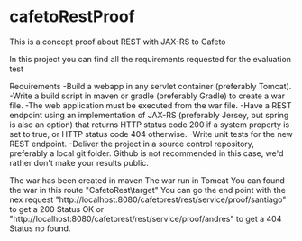 # cafetoRestProof
This is a concept proof about REST with JAX-RS to Cafeto 

In this project you can find all the requirements requested for the evaluation test

Requirements
-Build a webapp in any servlet container (preferably Tomcat).
-Write a build script in maven or gradle (preferably Gradle) to create a war file.
-The web application must be executed from the war file.
-Have a REST endpoint using an implementation of JAX-RS (preferably Jersey, but spring is also an option) that returns HTTP status code 200 if
a system property is set to true, or HTTP status code 404 otherwise.
-Write unit tests for the new REST endpoint.
-Deliver the project in a source control repository, preferably a local git folder. Github is not recommended in this case, we'd rather don't make your
results public.


The war has been created in maven
The war run in Tomcat
You can found the war in this route "CafetoRest\target"
You can go the end point with the nex request "http://localhost:8080/cafetorest/rest/service/proof/santiago" to get a 200 Status OK or "http://localhost:8080/cafetorest/rest/service/proof/andres" to get a 404 Status no found.



